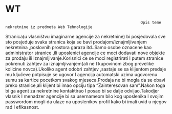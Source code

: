# WT
                                                               Opis teme nekretnine iz predmeta Web Tehnologije



Stranica(u vlasništvu imaginarne agencije za nekretnine) bi posjedovala sve sto posjeduje svaka stranica koja se bavi prodajom/iznajmljivanjem nekretnina ,poslovnih prostora garaza itd..Samo osobe  oznacene kao  administrator stranice ,ili uposlenici agencije ce moci dodavati nove objekte za prodaju ili iznajmljivanje.Korisnici ce se moci registrirati I putem stranice pokrenuti zahtjev za iznajmljivanjem(ali ne I kupovinom zbog prevelike kolicine novca).Ukoliko agent odobri zahtjev ,sastaje se sa klijentom predaje mu ključeve potpisuje se ugovor I agencija automatski uzima ugovorenu sumu sa kartice pocetkom svakog mjeseca.Prodaja ne bi mogla da se obavi preko stranice,ali klijent bi imao opciju tipa “Zainteresovan sam”.Nakon toga bi ga agent za nekretnine kontaktirao I posao bi se dalje odvijao.Takodjer vlasnik  I menadzer agencije bi sa usernameom bilo kog uposlenika I svojim passwordom mogli da ulaze na uposlenikov profil kako bi imali uvid u njegov rad I efikasnost.

